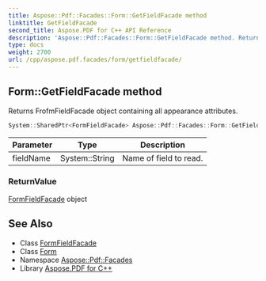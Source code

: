 ```yaml
---
title: Aspose::Pdf::Facades::Form::GetFieldFacade method
linktitle: GetFieldFacade
second_title: Aspose.PDF for C++ API Reference
description: 'Aspose::Pdf::Facades::Form::GetFieldFacade method. Returns FrofmFieldFacade object containing all appearance attributes in C++.'
type: docs
weight: 2700
url: /cpp/aspose.pdf.facades/form/getfieldfacade/
---
```

## Form::GetFieldFacade method


Returns FrofmFieldFacade object containing all appearance attributes.

```cpp
System::SharedPtr<FormFieldFacade> Aspose::Pdf::Facades::Form::GetFieldFacade(System::String fieldName)
```


| Parameter | Type | Description |
| --- | --- | --- |
| fieldName | System::String | Name of field to read. |

### ReturnValue

[FormFieldFacade](../../formfieldfacade/) object

## See Also

* Class [FormFieldFacade](../../formfieldfacade/)
* Class [Form](../)
* Namespace [Aspose::Pdf::Facades](../../)
* Library [Aspose.PDF for C++](../../../)
